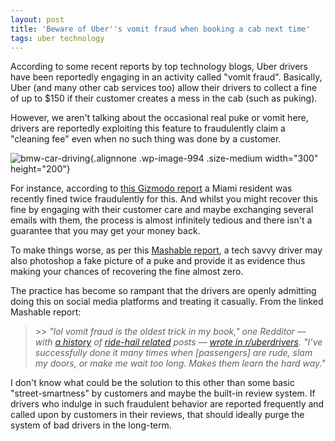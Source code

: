 ```yaml
---
layout: post
title: 'Beware of Uber''s vomit fraud when booking a cab next time'
tags: uber technology
---
```


According to some recent reports by top technology blogs, Uber drivers have been reportedly engaging in an activity called "vomit fraud". Basically, Uber (and many other cab services too) allow their drivers to collect a fine of up to \$150 if their customer creates a mess in the cab (such as puking).<!--more-->

However, we aren't talking about the occasional real puke or vomit here, drivers are reportedly exploiting this feature to fraudulently claim a "cleaning fee" even when no such thing was done by a customer.

![bmw-car-driving](/uploads/2018/07/bmw-car-driving-13781-300x200.jpg){.alignnone .wp-image-994 .size-medium width="300" height="200"}

For instance, according to [this Gizmodo report](https://gizmodo.com/ubers-vomit-fraud-sounds-worse-than-surge-pricing-1827797566) a Miami resident was recently fined twice fraudulently for this. And whilst you might recover this fine by engaging with their customer care and maybe exchanging several emails with them, the process is almost infinitely tedious and there isn't a guarantee that you may get your money back.

To make things worse, as per this [Mashable report](https://mashable.com/2018/07/23/uber-vomit-fraud), a tech savvy driver may also photoshop a fake picture of a puke and provide it as evidence thus making your chances of recovering the fine almost zero.

The practice has become so rampant that the drivers are openly admitting doing this on social media platforms and treating it casually. From the linked Mashable report:

> \>\> *"lol vomit fraud is the oldest trick in my book," one Redditor — with [a history](https://old.reddit.com/r/lyftdrivers/comments/8cdg8k/lyft_pickup_changed_rerouting/) of [ride-hail related](https://old.reddit.com/r/uberdrivers/comments/8b9olz/just_announced_rate_increases_for_drivers/) posts — [wrote in r/uberdrivers](https://old.reddit.com/r/uberdrivers/comments/910kt8/its_called_vomit_fraud_and_it_could_make_your/e2v96m7/). "I’ve successfully done it many times when \[passengers\] are rude, slam my doors, or make me wait too long. Makes them learn the hard way."*

I don't know what could be the solution to this other than some basic "street-smartness" by customers and maybe the built-in review system. If drivers who indulge in such fraudulent behavior are reported frequently and called upon by customers in their reviews, that should ideally purge the system of bad drivers in the long-term.
